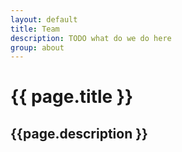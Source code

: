 ```yaml
---
layout: default
title: Team
description: TODO what do we do here
group: about
---
```


# {{ page.title }}
## {{page.description }}